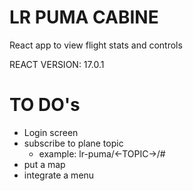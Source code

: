 # LR PUMA CABINE
React app to view flight stats and controls

REACT VERSION: 17.0.1

# TO DO's
- Login screen
- subscribe to plane topic
    - example: lr-puma/<-TOPIC->/#
- put a map
- integrate a menu